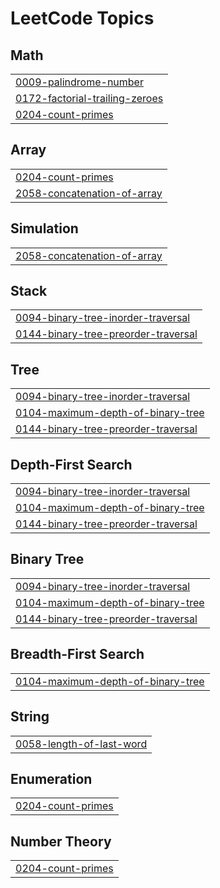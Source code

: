

<!---LeetCode Topics Start-->
# LeetCode Topics
## Math
|  |
| ------- |
| [0009-palindrome-number](https://github.com/anudeep00-7/Leet_Code/tree/master/0009-palindrome-number) |
| [0172-factorial-trailing-zeroes](https://github.com/anudeep00-7/Leet_Code/tree/master/0172-factorial-trailing-zeroes) |
| [0204-count-primes](https://github.com/anudeep00-7/Leet_Code/tree/master/0204-count-primes) |
## Array
|  |
| ------- |
| [0204-count-primes](https://github.com/anudeep00-7/Leet_Code/tree/master/0204-count-primes) |
| [2058-concatenation-of-array](https://github.com/anudeep00-7/Leet_Code/tree/master/2058-concatenation-of-array) |
## Simulation
|  |
| ------- |
| [2058-concatenation-of-array](https://github.com/anudeep00-7/Leet_Code/tree/master/2058-concatenation-of-array) |
## Stack
|  |
| ------- |
| [0094-binary-tree-inorder-traversal](https://github.com/anudeep00-7/Leet_Code/tree/master/0094-binary-tree-inorder-traversal) |
| [0144-binary-tree-preorder-traversal](https://github.com/anudeep00-7/Leet_Code/tree/master/0144-binary-tree-preorder-traversal) |
## Tree
|  |
| ------- |
| [0094-binary-tree-inorder-traversal](https://github.com/anudeep00-7/Leet_Code/tree/master/0094-binary-tree-inorder-traversal) |
| [0104-maximum-depth-of-binary-tree](https://github.com/anudeep00-7/Leet_Code/tree/master/0104-maximum-depth-of-binary-tree) |
| [0144-binary-tree-preorder-traversal](https://github.com/anudeep00-7/Leet_Code/tree/master/0144-binary-tree-preorder-traversal) |
## Depth-First Search
|  |
| ------- |
| [0094-binary-tree-inorder-traversal](https://github.com/anudeep00-7/Leet_Code/tree/master/0094-binary-tree-inorder-traversal) |
| [0104-maximum-depth-of-binary-tree](https://github.com/anudeep00-7/Leet_Code/tree/master/0104-maximum-depth-of-binary-tree) |
| [0144-binary-tree-preorder-traversal](https://github.com/anudeep00-7/Leet_Code/tree/master/0144-binary-tree-preorder-traversal) |
## Binary Tree
|  |
| ------- |
| [0094-binary-tree-inorder-traversal](https://github.com/anudeep00-7/Leet_Code/tree/master/0094-binary-tree-inorder-traversal) |
| [0104-maximum-depth-of-binary-tree](https://github.com/anudeep00-7/Leet_Code/tree/master/0104-maximum-depth-of-binary-tree) |
| [0144-binary-tree-preorder-traversal](https://github.com/anudeep00-7/Leet_Code/tree/master/0144-binary-tree-preorder-traversal) |
## Breadth-First Search
|  |
| ------- |
| [0104-maximum-depth-of-binary-tree](https://github.com/anudeep00-7/Leet_Code/tree/master/0104-maximum-depth-of-binary-tree) |
## String
|  |
| ------- |
| [0058-length-of-last-word](https://github.com/anudeep00-7/Leet_Code/tree/master/0058-length-of-last-word) |
## Enumeration
|  |
| ------- |
| [0204-count-primes](https://github.com/anudeep00-7/Leet_Code/tree/master/0204-count-primes) |
## Number Theory
|  |
| ------- |
| [0204-count-primes](https://github.com/anudeep00-7/Leet_Code/tree/master/0204-count-primes) |
<!---LeetCode Topics End-->